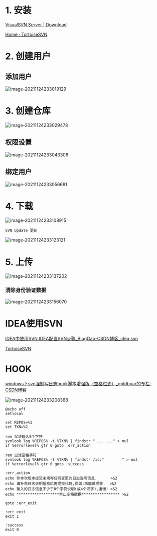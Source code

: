 # 1. 安装

[VisualSVN Server | Download](https://www.visualsvn.com/server/download/)

[Home · TortoiseSVN](https://tortoisesvn.net/)

# 2.  创建用户

## 添加用户

![image-20211124233019129](https://note-1259190304.cos.ap-chengdu.myqcloud.com/note/image-20211124233019129.png)

# 3. 创建仓库

![image-20211124233029478](https://note-1259190304.cos.ap-chengdu.myqcloud.com/note/image-20211124233029478.png)

## 权限设置

![image-20211124233043308](https://note-1259190304.cos.ap-chengdu.myqcloud.com/note/image-20211124233043308.png)

## 绑定用户

![image-20211124233056681](https://note-1259190304.cos.ap-chengdu.myqcloud.com/note/image-20211124233056681.png)

# 4. 下载

![image-20211124233108915](https://note-1259190304.cos.ap-chengdu.myqcloud.com/note/image-20211124233108915.png)

```Git
SVN Update 更新
```

![image-20211124233123121](https://note-1259190304.cos.ap-chengdu.myqcloud.com/note/image-20211124233123121.png)

# 5. 上传

![image-20211124233137202](https://note-1259190304.cos.ap-chengdu.myqcloud.com/note/image-20211124233137202.png)

### 清除身份验证数据

![image-20211124233156070](https://note-1259190304.cos.ap-chengdu.myqcloud.com/note/image-20211124233156070.png)

# IDEA使用SVN

[IDEA中使用SVN IDEA配置SVN步骤_BlogGao-CSDN博客_idea svn](https://blog.csdn.net/weixin_49343190/article/details/112519073?utm_medium=distribute.pc_relevant.none-task-blog-2~default~CTRLIST~default-1.no_search_link&depth_1-utm_source=distribute.pc_relevant.none-task-blog-2~default~CTRLIST~default-1.no_search_link)

[TortoiseSVN](https://tortoisesvn.net/release/TortoiseSVN_zh_CN/index.html)

# HOOK

[windows下svn强制写日志hook脚本增强版（空格过滤）_goldboar的专栏-CSDN博客](https://blog.csdn.net/goldboar/article/details/7086964)

![image-20211124233208368](https://note-1259190304.cos.ap-chengdu.myqcloud.com/note/image-20211124233208368.png)

```shell
@echo off  
setlocal

set REPOS=%1  
set TXN=%2           

rem 保证输入8个字符
svnlook log %REPOS% -t %TXN% | findstr "........" > nul
if %errorlevel% gtr 0 goto :err_action

rem 过滤空格字符
svnlook log %REPOS% -t %TXN% | findstr /ic:"        " > nul
if %errorlevel% gtr 0 goto :success

:err_action
echo 你本次版本提交未填写任何变更的日志说明信息.      >&2
echo 请补充日志说明信息后再提交代码,例如:功能说明等.  >&2
echo 输入的日志信息不少于8个字符说明(或4个汉字),谢谢! >&2
echo *******************禁止空格数据***************** >&2

goto :err_exit

:err_exit
exit 1

:success
exit 0
```

